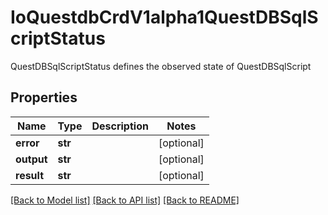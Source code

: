 # IoQuestdbCrdV1alpha1QuestDBSqlScriptStatus

QuestDBSqlScriptStatus defines the observed state of QuestDBSqlScript
## Properties
Name | Type | Description | Notes
------------ | ------------- | ------------- | -------------
**error** | **str** |  | [optional] 
**output** | **str** |  | [optional] 
**result** | **str** |  | [optional] 

[[Back to Model list]](../README.md#documentation-for-models) [[Back to API list]](../README.md#documentation-for-api-endpoints) [[Back to README]](../README.md)


